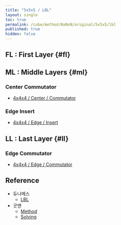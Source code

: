 ```yaml
---
title: "5x5x5 / LBL"
layout: single
toc: true
permalink: /cube/method/NxNxN/original/5x5x5/lbl
published: true
hidden: false
---
```


<head>
  <base target="_blank">
</head>



## FL : First Layer {#fl}



## ML : Middle Layers {#ml}

### Center Commutator

- [4x4x4 / Center / Commutator](/cube/method/NxNxN/original/4x4x4/center/commutator)

### Edge Insert

- [4x4x4 / Edge / Insert](/cube/method/NxNxN/original/4x4x4/edge/insert)



## LL : Last Layer {#ll}

### Edge Commutator

- [4x4x4 / Edge / Commutator](/cube/method/NxNxN/original/4x4x4/edge/insert)



## Reference

- 듀나메스
  - [LBL](https://youtu.be/4L8V0ImnKkM)
- 굿맨
  - [Method](https://youtu.be/D_UYYz_OwOM)
  - [Solving](https://youtu.be/83hweP2SNwg)

